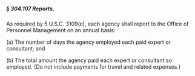 ##### § 304.107 Reports. #####

As required by 5 U.S.C. 3109(e), each agency shall report to the Office of Personnel Management on an annual basis:

(a) The number of days the agency employed each paid expert or consultant; and

(b) The total amount the agency paid each expert or consultant so employed. (Do not include payments for travel and related expenses.)